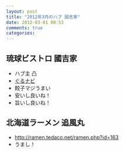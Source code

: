 ```yaml
---
layout: post
title: "2012年3月のハブ 國吉家"
date: 2012-03-01 00:53
comments: true
categories: 
---
```

## 琉球ビストロ 國吉家
  - ハブ主 凸
  - [ぐるナビ](http://r.gnavi.co.jp/f375800/)
  - 餃子マジうまい
  - 安いし良いね！
  - 旨いし良いね！
## 北海道ラーメン 追風丸
  - http://ramen.tedaco.net/ramen.php?id=163
  - うまし！

